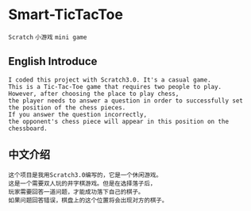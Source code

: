 # Smart-TicTacToe
`Scratch` `小游戏` `mini game`
## English Introduce
    I coded this project with Scratch3.0. It's a casual game. 
    This is a Tic-Tac-Toe game that requires two people to play. 
    However, after choosing the place to play chess,
    the player needs to answer a question in order to successfully set  the position of the chess pieces.
    If you answer the question incorrectly,
    the opponent's chess piece will appear in this position on the chessboard.
## 中文介绍
    这个项目是我用Scratch3.0编写的，它是一个休闲游戏。
    这是一个需要双人玩的井字棋游戏。但是在选择落子后，
    玩家需要回答一道问题，才能成功落下自己的棋子。
    如果问题回答错误，棋盘上的这个位置将会出现对方的棋子。
